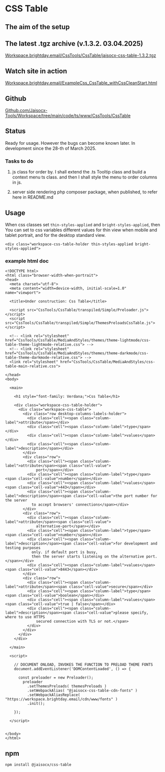 # CSS Table

## The aim of the setup


## The latest .tgz archive (v.1.3.2. 03.04.2025)

[Workspace.brightday.email/CssTools/CssTable/jaisocx-css-table-1.3.2.tgz](https://workspace.brightday.email/CssTools/CssTable/jaisocx-css-table-1.3.2.tgz)



## Watch site in action

[Workspace.brightday.email/ExampleCss_CssTable_withCssCleanStart.html](https://workspace.brightday.email/ExampleCss_CssTable_withCssCleanStart.html)



## Github

[Github.com/Jaisocx-Tools/Workspace/tree/main/code/ts/www/CssTools/CssTable](https://github.com/Jaisocx-Tools/Workspace/tree/main/code/ts/www/CssTools/CssTable)


## Status
Ready for usage. However the bugs can become known later.
In development since the 28-th of March 2025.




### Tasks to do

1. js class for order by. I shall extend the .ts Tooltip class and build a context menu ts class.
and then I shall style the menu to order columns in js.

2. server side rendering php composer package, when published, to refer here in README.md



## Usage

When css classes set `thin-styles-applied` and `bright-styles-applied`,
then You can set to css variables different values for thin view when mobile and tablet portrait,
and for the desktop standard view.

```
<div class="workspace-css-table-holder thin-styles-applied bright-styles-applied">
```


### example html doc
```
<!DOCTYPE html>
<html class="browser-width-when-portrait">
<head>
  <meta charset="utf-8">
  <meta content="width=device-width, initial-scale=1.0" name="viewport">

  <title>Under construction: Css Table</title>

  <script src="CssTools/CssTable/transpiled/Simple/Preloader.js"></script>
  <script src="CssTools/CssTable/transpiled/Simple/ThemesPreloadsCssTable.js"></script>

  <!-- <link rel="stylesheet" href="CssTools/CssTable/MediaAndStyles/themes/theme-lightmode/css-table-theme-lightmode-relative.css"> -->
  <!-- <link rel="stylesheet" href="CssTools/CssTable/MediaAndStyles/themes/theme-darkmode/css-table-theme-darkmode-relative.css"> -->
  <link rel="stylesheet" href="CssTools/CssTable/MediaAndStyles/css-table-main-relative.css">

</head>
<body>

  <main>

    <h1 style="font-family: Verdana;">Css Table</h1>

    <div class="workspace-css-table-holder">
      <div class="workspace-css-table">
        <div class="row desktop-columns-labels-holder">
          <div class="cell"><span class="column-label">attribute</span></div>
          <div class="cell"><span class="column-label">type</span></div>
          <div class="cell"><span class="column-label">values</span></div>
          <div class="cell"><span class="column-label">description</span></div>
        </div>
        <div class="row">
          <div class="cell"><span class="column-label">attribute</span><span class="cell-value">
              port</span></div>
          <div class="cell"><span class="column-label">type</span><span class="cell-value">number</span></div>
          <div class="cell"><span class="column-label">values</span><span class="cell-value">443</span></div>
          <div class="cell"><span class="column-label">description</span><span class="cell-value">the port number for the server 
            to accept browsers' connections</span></div>
        </div>
        <div class="row">
          <div class="cell"><span class="column-label">attribute</span><span class="cell-value">
              alternative-port</span></div>
          <div class="cell"><span class="column-label">type</span><span class="cell-value">number</span></div>
          <div class="cell"><span class="column-label">description</span><span class="cell-value">for development and testing purposes
            only. if default port is busy,
            then the server starts listening on the alternative port.</span></div>
          <div class="cell"><span class="column-label">values</span><span class="cell-value">8443</span></div>
        </div>
        <div class="row">
          <div class="cell"><span class="column-label">attribute</span><span class="cell-value">secure</span></div>
          <div class="cell"><span class="column-label">type</span><span class="cell-value">boolean</span></div>
          <div class="cell"><span class="column-label">values</span><span class="cell-value">true | false</span></div>
          <div class="cell"><span class="column-label">description</span><span class="cell-value">please specify, where to use HTTPS
              secured connection with TLS or not.</span>
          </div>
        </div>
      </div>
    </div>

  </main>

  <script>

    // DOCUMENT ONLOAD, INVOKES THE FUNCTION TO PRELOAD THEME FONTS
    document.addEventListener('DOMContentLoaded', () => {

      const preloader = new Preloader();
        preloader
          .setThemesPreloads( themesPreloads )
          .setWebpackAlias( "@jaisocx-css-table-cdn-fonts" )
          .setWebpackAliasReplace( "https://workspace.brightday.email/cdn/www/fonts" )
          .init();

    });

  </script>

  
</body>
</html>

```


## npm 

```
npm install @jaisocx/css-table
```



